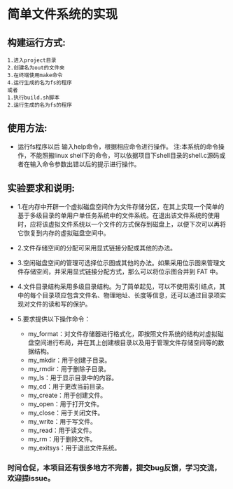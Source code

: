 # 简单文件系统的实现

## 构建运行方式:
    1.进入project目录
    2.创建名为out的文件夹
    3.在终端使用make命令
    4.运行生成的名为fs的程序
    或者
    1.执行build.sh脚本
    2.运行生成的名为fs的程序

## 使用方法:
- 运行fs程序以后
输入help命令，根据相应命令进行操作。
注:本系统的命令操作，不能照搬linux shell下的命令，可以依据项目下shell目录的shell.c源码或者在输入命令参数出错以后的提示进行操作。

## 实验要求和说明:
- 1.在内存中开辟一个虚拟磁盘空间作为文件存储分区，在其上实现一个简单的基于多级目录的单用户单任务系统中的文件系统。在退出该文件系统的使用时，应将该虚拟文件系统以一个文件的方式保存到磁盘上，以便下次可以再将它恢复到内存的虚拟磁盘空间中。

- 2.文件存储空间的分配可采用显式链接分配或其他的办法。

- 3.空闲磁盘空间的管理可选择位示图或其他的办法。如果采用位示图来管理文件存储空间，并采用显式链接分配方式，那么可以将位示图合并到 FAT 中。

- 4.文件目录结构采用多级目录结构。为了简单起见，可以不使用索引结点，其中的每个目录项应包含文件名、物理地址、长度等信息，还可以通过目录项实现对文件的读和写的保护。

- 5.要求提供以下操作命令：
    + my_format：对文件存储器进行格式化，即按照文件系统的结构对虚拟磁盘空间进行布局，并在其上创建根目录以及用于管理文件存储空间等的数据结构。
    + my_mkdir：用于创建子目录。
    + my_rmdir：用于删除子目录。
    + my_ls：用于显示目录中的内容。
    + my_cd：用于更改当前目录。
    + my_create：用于创建文件。
    + my_open：用于打开文件。
    + my_close：用于关闭文件。
    + my_write：用于写文件。
    + my_read：用于读文件。
    + my_rm：用于删除文件。
    + my_exitsys：用于退出文件系统。

### 时间仓促，本项目还有很多地方不完善，提交bug反馈，学习交流，欢迎提issue。